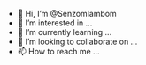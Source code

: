 - 👋 Hi, I’m @Senzomlambom
- 👀 I’m interested in ...
- 🌱 I’m currently learning ...
- 💞️ I’m looking to collaborate on ...
- 📫 How to reach me ...

<!---
Senzomlambom/Senzomlambom is a ✨ special ✨ repository because its `README.md` (this file) appears on your GitHub profile.
You can click the Preview link to take a look at your changes.
--->
